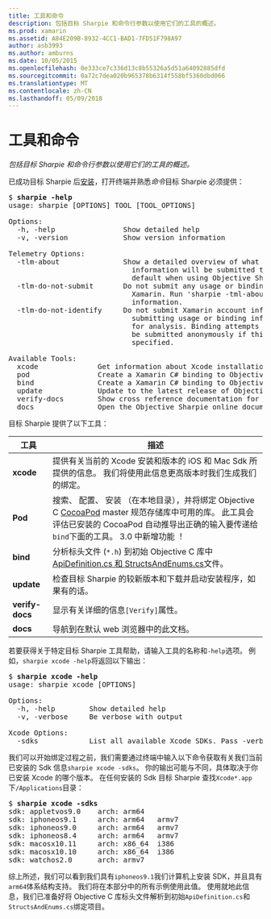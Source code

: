 ```yaml
---
title: 工具和命令
description: 包括目标 Sharpie 和命令行参数以使用它们的工具的概述。
ms.prod: xamarin
ms.assetid: A84E209B-8932-4CC1-BAD1-7FD51F798A97
author: asb3993
ms.author: amburns
ms.date: 10/05/2015
ms.openlocfilehash: 0e333ce7c336d13c8b55326a5d51a64092885dfd
ms.sourcegitcommit: 0a72c7dea020b965378b6314f558bf5360dbd066
ms.translationtype: MT
ms.contentlocale: zh-CN
ms.lasthandoff: 05/09/2018
---
```

# <a name="tools--commands"></a>工具和命令

_包括目标 Sharpie 和命令行参数以使用它们的工具的概述。_

<style type="text/css"> .terminal 蓝色 {颜色： rgb(10,96,254);}.terminal 绿色 {颜色： rgb(12,156,26);}.terminal 洋红色 {颜色： rgb(152,12,103);} </style>


已成功目标 Sharpie 后[安装](~/cross-platform/macios/binding/objective-sharpie/get-started.md)，打开终端并熟悉<em>命令</em>目标 Sharpie 必须提供：

<pre>$ <b>sharpie -help</b>
usage: sharpie [OPTIONS] TOOL [TOOL_OPTIONS]

Options:
  -h, -help                Show detailed help
  -v, -version             Show version information

Telemetry Options:
  -tlm-about               Show a detailed overview of what usage and binding
                             information will be submitted to Xamarin by
                             default when using Objective Sharpie.
  -tlm-do-not-submit       Do not submit any usage or binding information to
                             Xamarin. Run 'sharpie -tml-about' for more
                             information.
  -tlm-do-not-identify     Do not submit Xamarin account information when
                             submitting usage or binding information to Xamarin
                             for analysis. Binding attempts and usage data will
                             be submitted anonymously if this option is
                             specified.

Available Tools:
  xcode              Get information about Xcode installations and available SDKs.
  pod                Create a Xamarin C# binding to Objective-C CocoaPods
  bind               Create a Xamarin C# binding to Objective-C APIs
  update             Update to the latest release of Objective Sharpie
  verify-docs        Show cross reference documentation for [Verify] attributes
  docs               Open the Objective Sharpie online documentation</pre>

目标 Sharpie 提供了以下工具：

|工具|描述|
|--- |--- |
|**xcode**|提供有关当前的 Xcode 安装和版本的 iOS 和 Mac Sdk 所提供的信息。 我们将使用此信息更高版本时我们生成我们的绑定。|
|**Pod**|搜索、 配置、 安装 （在本地目录），并将绑定 Objective C [CocoaPod](https://cocoapods.org/) master 规范存储库中可用的库。 此工具会评估已安装的 CocoaPod 自动推导出正确的输入要传递给`bind`下面的工具。 3.0 中新增功能 ！|
|**bind**|分析标头文件 (`*.h`) 到初始 Objective C 库中[ApiDefinition.cs 和 StructsAndEnums.cs](~/cross-platform/macios/binding/objective-sharpie/platform/apidefinitions-structsandenums.md)文件。|
|**update**|检查目标 Sharpie 的较新版本和下载并启动安装程序，如果有的话。|
|**verify-docs**|显示有关详细的信息`[Verify]`属性。|
|**docs**|导航到在默认 web 浏览器中的此文档。|

若要获得关于特定目标 Sharpie 工具帮助，请输入工具的名称和`-help`选项。 例如，`sharpie xcode -help`将返回以下输出：

<pre>$ <b>sharpie xcode -help</b>
usage: sharpie xcode [OPTIONS]

Options:
  -h, -help        Show detailed help
  -v, -verbose     Be verbose with output

Xcode Options:
  -sdks            List all available Xcode SDKs. Pass -verbose for more details.</pre>

我们可以开始绑定过程之前，我们需要通过终端中输入以下命令获取有关我们当前已安装的 Sdk 信息`sharpie xcode -sdks`。 你的输出可能与不同，具体取决于你已安装 Xcode 的哪个版本。 在任何安装的 Sdk 目标 Sharpie 查找`Xcode*.app`下`/Applications`目录：

<pre>$ <b>sharpie xcode -sdks</b>
<span class="terminal-blue">sdk:</span> appletvos9.0    <span class="terminal-green">arch:</span> arm64
<span class="terminal-blue">sdk:</span> iphoneos9.1     <span class="terminal-green">arch:</span> arm64   armv7
<span class="terminal-blue">sdk:</span> iphoneos9.0     <span class="terminal-green">arch:</span> arm64   armv7
<span class="terminal-blue">sdk:</span> iphoneos8.4     <span class="terminal-green">arch:</span> arm64   armv7
<span class="terminal-blue">sdk:</span> macosx10.11     <span class="terminal-green">arch:</span> x86_64  i386
<span class="terminal-blue">sdk:</span> macosx10.10     <span class="terminal-green">arch:</span> x86_64  i386
<span class="terminal-blue">sdk:</span> watchos2.0      <span class="terminal-green">arch:</span> armv7</pre>

综上所述，我们可以看到我们具有`iphoneos9.1`我们计算机上安装 SDK，并且具有`arm64`体系结构支持。 我们将在本部分中的所有示例使用此值。 使用就地此信息，我们已准备好将 Objective C 库标头文件解析到初始`ApiDefinition.cs`和`StructsAndEnums.cs`绑定项目。


